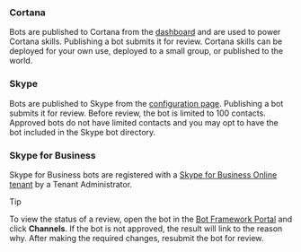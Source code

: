 ### Cortana
Bots are published to Cortana from the [dashboard](https://aka.ms/cortana-publish) and are used to power Cortana skills. Publishing a bot submits it for review. Cortana skills can be deployed for your own use, deployed to a small group, or published to the world.

### Skype
Bots are published to Skype from the [configuration page](~/bot-service-channel-connect-skype.md). Publishing a bot submits it for review. Before review, the bot is limited to 100 contacts. Approved bots do not have limited contacts and you may opt to have the bot included in the Skype bot directory.

### Skype for Business
Skype for Business bots are registered with a [Skype for Business Online tenant](https://msdn.microsoft.com/en-us/skype/Skype-For-Business-Bot-Framework/docs/overview) by a Tenant Administrator.

> [!TIP]
> To view the status of a review, open the bot in the [Bot Framework Portal](https://dev.botframework.com/) and click **Channels**.
> If the bot is not approved, the result will link to the reason why. After making the required changes, resubmit the bot for review.
